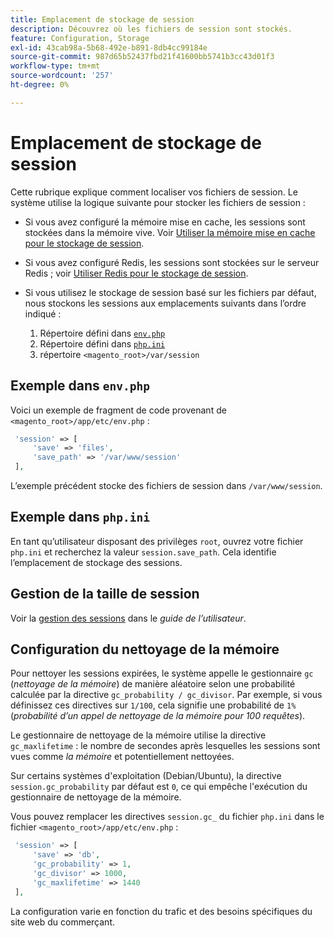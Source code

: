 ```yaml
---
title: Emplacement de stockage de session
description: Découvrez où les fichiers de session sont stockés.
feature: Configuration, Storage
exl-id: 43cab98a-5b68-492e-b891-8db4cc99184e
source-git-commit: 987d65b52437fbd21f41600bb5741b3cc43d01f3
workflow-type: tm+mt
source-wordcount: '257'
ht-degree: 0%

---
```


# Emplacement de stockage de session

Cette rubrique explique comment localiser vos fichiers de session. Le système utilise la logique suivante pour stocker les fichiers de session :

- Si vous avez configuré la mémoire mise en cache, les sessions sont stockées dans la mémoire vive. Voir [Utiliser la mémoire mise en cache pour le stockage de session](memcached.md).
- Si vous avez configuré Redis, les sessions sont stockées sur le serveur Redis ; voir [Utiliser Redis pour le stockage de session](../cache/redis-session.md).
- Si vous utilisez le stockage de session basé sur les fichiers par défaut, nous stockons les sessions aux emplacements suivants dans l’ordre indiqué :

   1. Répertoire défini dans [`env.php`](#example-in-envphp)
   1. Répertoire défini dans [`php.ini`](#example-in-phpini)
   1. répertoire `<magento_root>/var/session`

## Exemple dans `env.php`

Voici un exemple de fragment de code provenant de `<magento_root>/app/etc/env.php` :

```php
 'session' => [
     'save' => 'files',
     'save_path' => '/var/www/session'
 ],
```

L’exemple précédent stocke des fichiers de session dans `/var/www/session`.

## Exemple dans `php.ini`

En tant qu’utilisateur disposant des privilèges `root`, ouvrez votre fichier `php.ini` et recherchez la valeur `session.save_path`. Cela identifie l’emplacement de stockage des sessions.

## Gestion de la taille de session

Voir la [gestion des sessions](https://experienceleague.adobe.com/fr/docs/commerce-admin/systems/security/security-session-management) dans le _guide de l’utilisateur_.

## Configuration du nettoyage de la mémoire

Pour nettoyer les sessions expirées, le système appelle le gestionnaire `gc` (_nettoyage de la mémoire_) de manière aléatoire selon une probabilité calculée par la directive `gc_probability / gc_divisor`. Par exemple, si vous définissez ces directives sur `1/100`, cela signifie une probabilité de `1%` (_probabilité d’un appel de nettoyage de la mémoire pour 100 requêtes_).

Le gestionnaire de nettoyage de la mémoire utilise la directive `gc_maxlifetime` : le nombre de secondes après lesquelles les sessions sont vues comme _la mémoire_ et potentiellement nettoyées.

Sur certains systèmes d&#39;exploitation (Debian/Ubuntu), la directive `session.gc_probability` par défaut est `0`, ce qui empêche l&#39;exécution du gestionnaire de nettoyage de la mémoire.

Vous pouvez remplacer les directives `session.gc_` du fichier `php.ini` dans le fichier `<magento_root>/app/etc/env.php` :

```php
 'session' => [
     'save' => 'db',
     'gc_probability' => 1,
     'gc_divisor' => 1000,
     'gc_maxlifetime' => 1440
 ],
```

La configuration varie en fonction du trafic et des besoins spécifiques du site web du commerçant.
